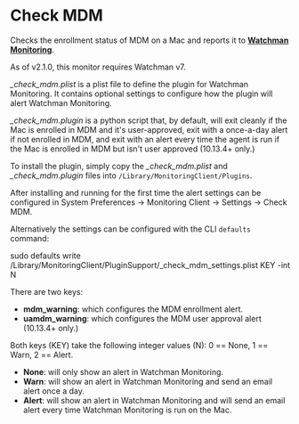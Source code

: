 # Check MDM
Checks the enrollment status of MDM on a Mac and reports it to **[Watchman Monitoring](https://www.watchmanmonitoring.com)**.

As of v2.1.0, this monitor requires Watchman v7.

_\_check\_mdm.plist_ is a plist file to define the plugin for Watchman Monitoring. It contains optional settings to configure how the plugin will alert Watchman Monitoring.

_\_check\_mdm.plugin_ is a python script that, by default, will exit cleanly if the Mac is enrolled in MDM and it's user-approved, exit with a once-a-day alert if not enrolled in MDM, and exit with an alert every time the agent is run if the Mac is enrolled in MDM but isn't user approved (10.13.4+ only.)

To install the plugin, simply copy the _\_check\_mdm.plist_ and _\_check\_mdm.plugin_ files into `/Library/MonitoringClient/Plugins`.

After installing and running for the first time the alert settings can be configured in System Preferences -> Monitoring Client -> Settings -> Check MDM.

Alternatively the settings can be configured with the CLI `defaults` command:

  sudo defaults write /Library/MonitoringClient/PluginSupport/_check_mdm_settings.plist KEY -int N

There are two keys:

* **mdm_warning**: which configures the MDM enrollment alert.
* **uamdm_warning**: which configures the MDM user approval alert (10.13.4+ only.)

Both keys (KEY) take the following integer values (N): 0 == None, 1 == Warn, 2 == Alert.

* **None**: will only show an alert in Watchman Monitoring.
* **Warn**: will show an alert in Watchman Monitoring and send an email alert once a day.
* **Alert**: will show an alert in Watchman Monitoring and will send an email alert every time Watchman Monitoring is run on the Mac.
